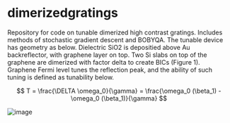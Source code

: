 # dimerizedgratings
Repository for code on tunable dimerized high contrast gratings. Includes methods of stochastic gradient descent and BOBYQA. The tunable device has geometry as below. Dielectric SiO2 is depositied above Au backreflector, with graphene layer on top. Two Si slabs on top of the graphene are dimerized with factor delta to create BICs (Figure 1). Graphene Fermi level tunes the reflection peak, and the ability of such tuning is defined as tunability below.

$$
T = \frac{\DELTA \omega_0}{\gamma} = \frac{\omega_0 (\beta_1) - \omega_0 (\beta_1)}{\gamma}
$$


![image](https://github.com/user-attachments/assets/e75d8063-2a70-4b26-8849-d69b1ff25d2c)
